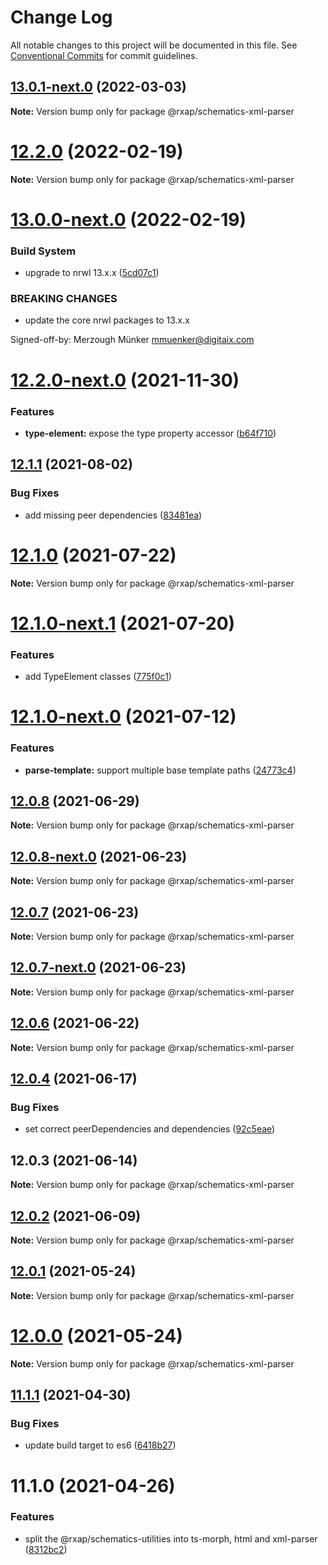 # Change Log

All notable changes to this project will be documented in this file.
See [Conventional Commits](https://conventionalcommits.org) for commit guidelines.

## [13.0.1-next.0](https://gitlab.com/rxap/packages/compare/@rxap/schematics-xml-parser@13.0.0-next.0...@rxap/schematics-xml-parser@13.0.1-next.0) (2022-03-03)

**Note:** Version bump only for package @rxap/schematics-xml-parser





# [12.2.0](https://gitlab.com/rxap/packages/compare/@rxap/schematics-xml-parser@12.2.0-next.0...@rxap/schematics-xml-parser@12.2.0) (2022-02-19)

**Note:** Version bump only for package @rxap/schematics-xml-parser





# [13.0.0-next.0](https://gitlab.com/rxap/packages/compare/@rxap/schematics-xml-parser@12.2.0-next.0...@rxap/schematics-xml-parser@13.0.0-next.0) (2022-02-19)


### Build System

* upgrade to nrwl 13.x.x ([5cd07c1](https://gitlab.com/rxap/packages/commit/5cd07c19645528c787ef01a121a4a4367db78902))


### BREAKING CHANGES

* update the core nrwl packages to 13.x.x

Signed-off-by: Merzough Münker <mmuenker@digitaix.com>





# [12.2.0-next.0](https://gitlab.com/rxap/packages/compare/@rxap/schematics-xml-parser@12.1.1...@rxap/schematics-xml-parser@12.2.0-next.0) (2021-11-30)


### Features

* **type-element:** expose the type property accessor ([b64f710](https://gitlab.com/rxap/packages/commit/b64f7104025aa808e14bb352cfcaa30bc31c42f0))





## [12.1.1](https://gitlab.com/rxap/packages/compare/@rxap/schematics-xml-parser@12.1.0...@rxap/schematics-xml-parser@12.1.1) (2021-08-02)


### Bug Fixes

* add missing peer dependencies ([83481ea](https://gitlab.com/rxap/packages/commit/83481eafb7912aef4e9574abc416edfd5f025898))





# [12.1.0](https://gitlab.com/rxap/packages/compare/@rxap/schematics-xml-parser@12.1.0-next.1...@rxap/schematics-xml-parser@12.1.0) (2021-07-22)

**Note:** Version bump only for package @rxap/schematics-xml-parser





# [12.1.0-next.1](https://gitlab.com/rxap/packages/compare/@rxap/schematics-xml-parser@12.1.0-next.0...@rxap/schematics-xml-parser@12.1.0-next.1) (2021-07-20)


### Features

* add TypeElement classes ([775f0c1](https://gitlab.com/rxap/packages/commit/775f0c11c145881f61ac1964e334b29677647810))





# [12.1.0-next.0](https://gitlab.com/rxap/packages/compare/@rxap/schematics-xml-parser@12.0.8...@rxap/schematics-xml-parser@12.1.0-next.0) (2021-07-12)


### Features

* **parse-template:** support multiple base template paths ([24773c4](https://gitlab.com/rxap/packages/commit/24773c426793a0840db06774633be9ccd6383682))





## [12.0.8](https://gitlab.com/rxap/packages/compare/@rxap/schematics-xml-parser@12.0.8-next.0...@rxap/schematics-xml-parser@12.0.8) (2021-06-29)

**Note:** Version bump only for package @rxap/schematics-xml-parser





## [12.0.8-next.0](https://gitlab.com/rxap/packages/compare/@rxap/schematics-xml-parser@12.0.7...@rxap/schematics-xml-parser@12.0.8-next.0) (2021-06-23)

**Note:** Version bump only for package @rxap/schematics-xml-parser





## [12.0.7](https://gitlab.com/rxap/packages/compare/@rxap/schematics-xml-parser@12.0.6...@rxap/schematics-xml-parser@12.0.7) (2021-06-23)

**Note:** Version bump only for package @rxap/schematics-xml-parser





## [12.0.7-next.0](https://gitlab.com/rxap/packages/compare/@rxap/schematics-xml-parser@12.0.6...@rxap/schematics-xml-parser@12.0.7-next.0) (2021-06-23)

**Note:** Version bump only for package @rxap/schematics-xml-parser





## [12.0.6](https://gitlab.com/rxap/packages/compare/@rxap/schematics-xml-parser@12.0.4...@rxap/schematics-xml-parser@12.0.6) (2021-06-22)

**Note:** Version bump only for package @rxap/schematics-xml-parser





## [12.0.4](https://gitlab.com/rxap/packages/compare/@rxap/schematics-xml-parser@12.0.3...@rxap/schematics-xml-parser@12.0.4) (2021-06-17)


### Bug Fixes

* set correct peerDependencies and dependencies ([92c5eae](https://gitlab.com/rxap/packages/commit/92c5eae7eb84c65381ed005da1900ce5f0ce80a3))





## 12.0.3 (2021-06-14)

**Note:** Version bump only for package @rxap/schematics-xml-parser





## [12.0.2](https://gitlab.com/rxap/packages/compare/@rxap/schematics-xml-parser@11.1.2...@rxap/schematics-xml-parser@12.0.2) (2021-06-09)

**Note:** Version bump only for package @rxap/schematics-xml-parser





## [12.0.1](https://gitlab.com/rxap/packages/compare/@rxap/schematics-xml-parser@12.0.0...@rxap/schematics-xml-parser@12.0.1) (2021-05-24)

**Note:** Version bump only for package @rxap/schematics-xml-parser





# [12.0.0](https://gitlab.com/rxap/packages/compare/@rxap/schematics-xml-parser@11.1.1...@rxap/schematics-xml-parser@12.0.0) (2021-05-24)

**Note:** Version bump only for package @rxap/schematics-xml-parser





## [11.1.1](https://gitlab.com/rxap/packages/compare/@rxap/schematics-xml-parser@11.1.0...@rxap/schematics-xml-parser@11.1.1) (2021-04-30)


### Bug Fixes

* update build target to es6 ([6418b27](https://gitlab.com/rxap/packages/commit/6418b27af301db0c794bb584504d786ad20cfe8c))





# 11.1.0 (2021-04-26)


### Features

* split the @rxap/schematics-utilities into ts-morph, html and xml-parser ([8312bc2](https://gitlab.com/rxap/packages/commit/8312bc2c11d1b15e57185726b62d3b80acf135f9))

